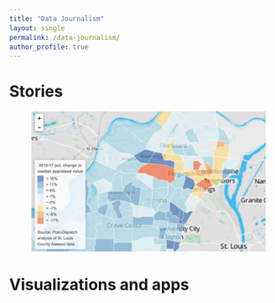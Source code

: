 ```yaml
---
title: "Data Journalism"
layout: single
permalink: /data-journalism/
author_profile: true
---
```


# Stories

<figure>
	<a href="/assets/images/wm_site_re_prices_map_screenshot.png"><img src="/assets/images/wm_site_re_prices_map_screenshot.png"></a>
</figure>

# Visualizations and apps